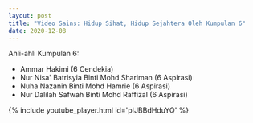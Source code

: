 ```yaml
---
layout: post
title: "Video Sains: Hidup Sihat, Hidup Sejahtera Oleh Kumpulan 6"
date: 2020-12-08
---
```

Ahli-ahli Kumpulan 6:
- Ammar Hakimi (6 Cendekia)
- Nur Nisa' Batrisyia Binti Mohd Shariman (6 Aspirasi)
- Nuha Nazanin Binti Mohd Hamrie (6 Aspirasi)
- Nur Dalilah Safwah Binti Mohd Raffizal (6 Aspirasi)

{% include youtube_player.html id='pIJBBdHduYQ' %}
